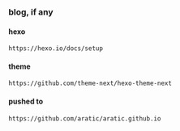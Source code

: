 ### blog, if any


#### hexo

    https://hexo.io/docs/setup

#### theme

    https://github.com/theme-next/hexo-theme-next

#### pushed to 

    https://github.com/aratic/aratic.github.io
